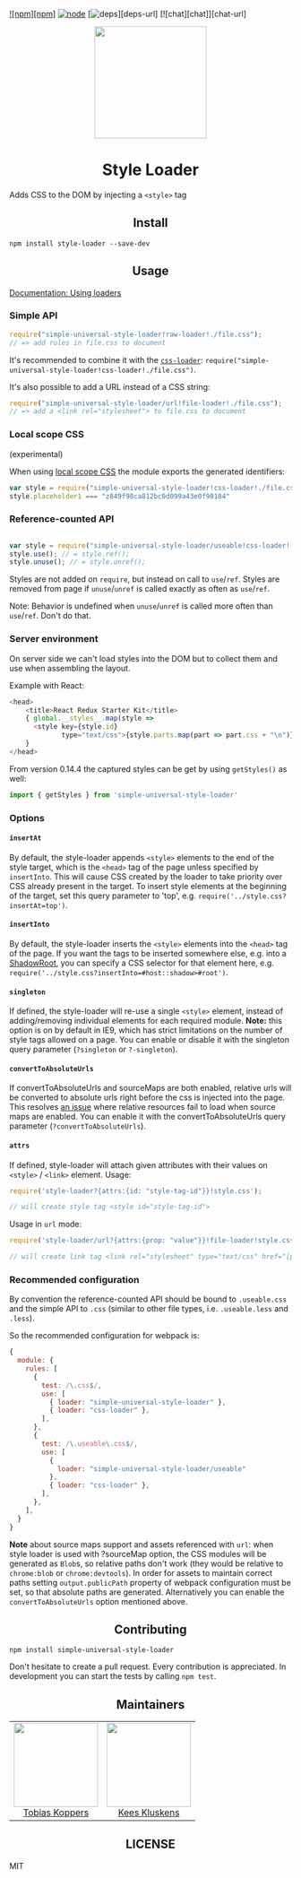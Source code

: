 [![npm][npm]][npm-url]
[![node][node]][node-url]
[![deps][deps]][deps-url]
[![chat][chat]][chat-url]

<div align="center">
  <a href="https://github.com/webpack/webpack">
    <img width="200" height="200"
      src="https://webpack.js.org/assets/icon-square-big.svg">
  </a>
  <h1>Style Loader</h1>
</div>

Adds CSS to the DOM by injecting a `<style>` tag

<h2 align="center">Install</h2>

```
npm install style-loader --save-dev
```

<h2 align="center">Usage</h2>

[Documentation: Using loaders](http://webpack.github.io/docs/using-loaders.html)

### Simple API

``` javascript
require("simple-universal-style-loader!raw-loader!./file.css");
// => add rules in file.css to document
```

It's recommended to combine it with the [`css-loader`](https://github.com/webpack/css-loader): `require("simple-universal-style-loader!css-loader!./file.css")`.

It's also possible to add a URL instead of a CSS string:

``` javascript
require("simple-universal-style-loader/url!file-loader!./file.css");
// => add a <link rel="stylesheet"> to file.css to document
```

### Local scope CSS

(experimental)

When using [local scope CSS](https://github.com/webpack/css-loader#css-scope) the module exports the generated identifiers:

``` javascript
var style = require("simple-universal-style-loader!css-loader!./file.css");
style.placeholder1 === "z849f98ca812bc0d099a43e0f90184"
```

### Reference-counted API

``` javascript

var style = require("simple-universal-style-loader/useable!css-loader!./file.css");
style.use(); // = style.ref();
style.unuse(); // = style.unref();
```

Styles are not added on `require`, but instead on call to `use`/`ref`. Styles are removed from page if `unuse`/`unref` is called exactly as often as `use`/`ref`.

Note: Behavior is undefined when `unuse`/`unref` is called more often than `use`/`ref`. Don't do that.

### Server environment

On server side we can't load styles into the DOM but to collect them and use when assembling the layout.

Example with React:

``` javascript
<head>
    <title>React Redux Starter Kit</title>
    { global.__styles__.map(style =>
      <style key={style.id}
             type="text/css">{style.parts.map(part => part.css + "\n")}</style>)
    }
</head>
```

From version 0.14.4 the captured styles can be get by using `getStyles()` as well:

``` javascript
import { getStyles } from 'simple-universal-style-loader'
```

### Options

#### `insertAt`

By default, the style-loader appends `<style>` elements to the end of the style target, which is the `<head>` tag of the page unless specified by `insertInto`. This will cause CSS created by the loader to take priority over CSS already present in the target. To insert style elements at the beginning of the target, set this query parameter to 'top', e.g. `require('../style.css?insertAt=top')`.

#### `insertInto`
By default, the style-loader inserts the `<style>` elements into the `<head>` tag of the page. If you want the tags to be inserted somewhere else, e.g. into a [ShadowRoot](https://developer.mozilla.org/en-US/docs/Web/API/ShadowRoot), you can specify a CSS selector for that element here, e.g. `require('../style.css?insertInto=#host::shadow>#root')`.

#### `singleton`

If defined, the style-loader will re-use a single `<style>` element, instead of adding/removing individual elements for each required module. **Note:** this option is on by default in IE9, which has strict limitations on the number of style tags allowed on a page. You can enable or disable it with the singleton query parameter (`?singleton` or `?-singleton`).

#### `convertToAbsoluteUrls`

If convertToAbsoluteUrls and sourceMaps are both enabled, relative urls will be converted to absolute urls right before the css is injected into the page. This resolves [an issue](https://github.com/webpack/style-loader/pull/96) where relative resources fail to load when source maps are enabled.  You can enable it with the convertToAbsoluteUrls query parameter (`?convertToAbsoluteUrls`).

#### `attrs`

If defined, style-loader will attach given attributes with their values on `<style>` / `<link>` element.
Usage:
```javascript
require('style-loader?{attrs:{id: "style-tag-id"}}!style.css');

// will create style tag <style id="style-tag-id">
```
Usage in `url` mode:
```javascript
require('style-loader/url?{attrs:{prop: "value"}}!file-loader!style.css')

// will create link tag <link rel="stylesheet" type="text/css" href="[path]/style.css" prop="value">
```

### Recommended configuration

By convention the reference-counted API should be bound to `.useable.css` and the simple API to `.css` (similar to other file types, i.e. `.useable.less` and `.less`).

So the recommended configuration for webpack is:

``` javascript
{
  module: {
    rules: [
      {
        test: /\.css$/,
        use: [
          { loader: "simple-universal-style-loader" },
          { loader: "css-loader" },
        ],
      },
      {
        test: /\.useable\.css$/,
        use: [
          {
            loader: "simple-universal-style-loader/useable"
          },
          { loader: "css-loader" },
        ],
      },
    ],
  }
}
```

**Note** about source maps support and assets referenced with `url`: when style loader is used with ?sourceMap option, the CSS modules will be generated as `Blob`s, so relative paths don't work (they would be relative to `chrome:blob` or `chrome:devtools`). In order for assets to maintain correct paths setting `output.publicPath` property of webpack configuration must be set, so that absolute paths are generated. Alternatively you can enable the `convertToAbsoluteUrls` option mentioned above.

<h2 align="center">Contributing</h2>

```
npm install simple-universal-style-loader
```

Don't hesitate to create a pull request. Every contribution is appreciated. In development you can start the tests by calling `npm test`.

<h2 align="center">Maintainers</h2>

<table>
  <tbody>
    <tr>
      <td align="center">
        <img width="150 height="150"
        src="https://avatars.githubusercontent.com/sokra?v=3">
        <br />
        <a href="https://github.com/">Tobias Koppers</a>
      </td>
      <td align="center">
        <img width="150 height="150"
        src="https://avatars.githubusercontent.com/SpaceK33z?v=3">
        <br />
        <a href="https://github.com/">Kees Kluskens</a>
      </td>
    <tr>
  <tbody>
</table>


<h2 align="center">LICENSE</h2>

MIT

[npm-url]: https://npmjs.com/package/simple-universal-style-loader

[node]: https://img.shields.io/node/v/style-loader.svg
[node-url]: https://nodejs.org

[deps]: https://img.shields.io/npm/v/style-loader.svg

